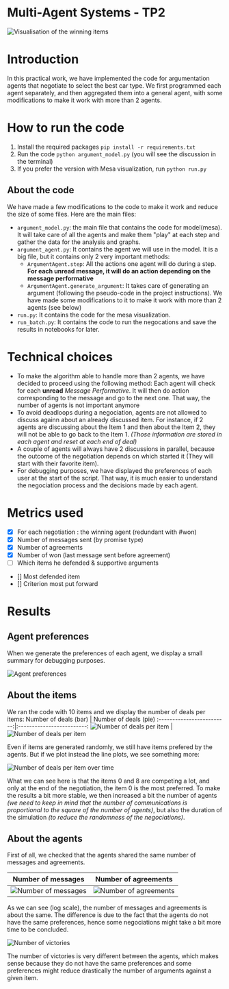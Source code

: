# Multi-Agent Systems - TP2


![Visualisation of the winning items](./docs/bar_chart.gif)

# Introduction
In this practical work, we have implemented the code for argumentation agents that negotiate to select the best car type.
We first programmed each agent separately, and then aggregated them into a general agent, with some modifications to make it work with more than 2 agents. 

# How to run the code

1. Install the required packages `pip install -r requirements.txt`
1. Run the code `python argument_model.py` (you will see the discussion in the terminal)
1. If you prefer the version with Mesa visualization, run `python run.py`

## About the code
We have made a few modifications to the code to make it work and reduce the size of some files.
Here are the main files:
- `argument_model.py`: the main file that contains the code for model(mesa). It will take care of all the agents and make them "play" at each step and gather the data for the analysis and graphs.
- `argument_agent.py`: It contains the agent we will use in the model. It is a big file, but it contains only 2 very important methods:
    - `ArgumentAgent.step`: All the actions one agent will do during a step. **For each unread message, it will do an action depending on the message performative**
    - `ArgumentAgent.generate_argument`: It takes care of generating an argument (following the pseudo-code in the project instructions). We have made some modifications to it to make it work with more than 2 agents (see below)
- `run.py`: It contains the code for the mesa visualization.
- `run_batch.py`: It contains the code to run the negocations and save the results in notebooks for later.


# Technical choices

- To make the algorithm able to handle more than 2 agents, we have decided to proceed using the following method: Each agent will check for each **unread** _Message Performative_. It will then do action corresponding to the message and go to the next one.
That way, the number of agents is not important anymore
- To avoid deadloops during a negociation, agents are not allowed to discuss againn about an already discussed item. For instance, if 2 agents are discussing about the Item 1 and then about the Item 2, they will not be able to go back to the Item 1. _(Those information are stored in each agent and reset at each end of deal)_
- A couple of agents will always have 2 discussions in parallel, because the outcome of the negotiation depends on which started it (They will start with their favorite item).
- For debugging purposes, we have displayed the preferences of each user at the start of the script. That way, it is much easier to understand the negociation process and the decisions made by each agent.





# Metrics used

- [x] For each negotiation : the winning agent (redundant with #won)
- [x] Number of messages sent (by promise type)
- [x] Number of agreements
- [x] Number of won (last message sent before agreement)
- [ ] Which items he defended & supportive arguments
- [] Most defended item
- [] Criterion most put forward

# Results

## Agent preferences

When we generate the preferences of each agent, we display a small summary for debugging purposes.

![Agent preferences](./docs/agent_preferences.png)


## About the items
We ran the code with 10 items and we display the number of deals per items:
 Number of deals (bar)        |  Number of deals (pie)
:-------------------------:|:-------------------------:
![Number of deals per item](./docs/items_nbr_deals.png)  |  ![Number of deals per item](./docs/items_nbr_deals_pie.png)



Even if items are generated randomly, we still have items prefered by the agents. But if we plot instead the line plots, we see something more:

![Number of deals per item over time](./docs/items_nbr_deals_line.png)

What we can see here is that the items 0 and 8 are competing a lot, and only at the end of the negotiation, the item 0 is the most preferred.
To make the results a bit more stable, we then increased a bit the number of agents _(we need to keep in mind that the number of communications is proportional to the square of the number of agents)_, but also the duration of the simulation _(to reduce the randomness of the negociations)_.

## About the agents

First of all, we checked that the agents shared the same number of messages and agreements.

Number of messages             |  Number of agreements
:-------------------------:|:-------------------------:
![Number of messages](./docs/agents_nbr_sent_messages.png)  |  ![Number of agreements](./docs/agents_nbr_agreements.png)



As we can see (log scale), the number of messages and agreements is about the same. The difference is due to the fact that the agents do not have the same preferences, hence some negociations might take a bit more time to be concluded.

![Number of victories](./docs/agents_nbr_won.png)

The number of victories is very different between the agents, which makes sense because they do not have the same preferences and some preferences might reduce drastically the number of arguments against a given item.













